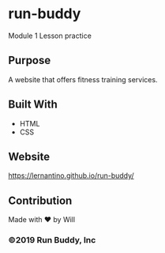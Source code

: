 # run-buddy
Module 1 Lesson practice

## Purpose
A website that offers fitness training services.

## Built With
* HTML
* CSS

## Website
https://lernantino.github.io/run-buddy/

## Contribution
Made with ❤️ by Will

### ©️2019 Run Buddy, Inc
